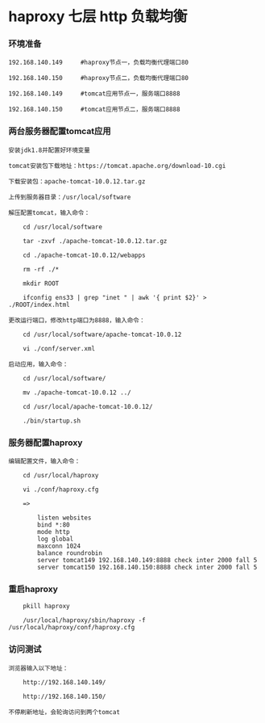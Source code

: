 
# haproxy 七层 http 负载均衡

### 环境准备
	
	192.168.140.149		#haproxy节点一，负载均衡代理端口80
	
	192.168.140.150		#haproxy节点二，负载均衡代理端口80
	
	192.168.140.149		#tomcat应用节点一，服务端口8888
	
	192.168.140.150		#tomcat应用节点二，服务端口8888
	
### 两台服务器配置tomcat应用
	
	安装jdk1.8并配置好环境变量
	
	tomcat安装包下载地址：https://tomcat.apache.org/download-10.cgi
	
	下载安装包：apache-tomcat-10.0.12.tar.gz
	
	上传到服务器目录：/usr/local/software
	
	解压配置tomcat，输入命令：
	
		cd /usr/local/software
		
		tar -zxvf ./apache-tomcat-10.0.12.tar.gz
		
		cd ./apache-tomcat-10.0.12/webapps
		
		rm -rf ./*
		
		mkdir ROOT
		
		ifconfig ens33 | grep "inet " | awk '{ print $2}' > ./ROOT/index.html
	
	更改运行端口，修改http端口为8888，输入命令：
	
		cd /usr/local/software/apache-tomcat-10.0.12
		
		vi ./conf/server.xml
	
	启动应用，输入命令：
	
		cd /usr/local/software/
		
		mv ./apache-tomcat-10.0.12 ../
		
		cd /usr/local/apache-tomcat-10.0.12/
		
		./bin/startup.sh
			
### 服务器配置haproxy
		
	编辑配置文件，输入命令：
		
		cd /usr/local/haproxy
		
		vi ./conf/haproxy.cfg
	
		=>
		
			listen websites
			bind *:80
			mode http
			log global
			maxconn 1024
			balance roundrobin
			server tomcat149 192.168.140.149:8888 check inter 2000 fall 5
			server tomcat150 192.168.140.150:8888 check inter 2000 fall 5
		
### 重启haproxy
	
		pkill haproxy
		
		/usr/local/haproxy/sbin/haproxy -f /usr/local/haproxy/conf/haproxy.cfg
		
### 访问测试
	
	浏览器输入以下地址：
	
		http://192.168.140.149/
		
		http://192.168.140.150/
	
	不停刷新地址，会轮询访问到两个tomcat


